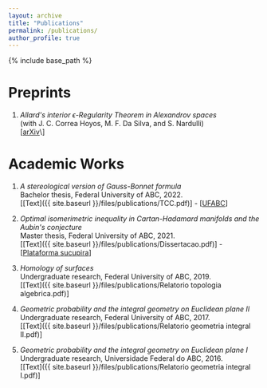 ```yaml
---
layout: archive
title: "Publications"
permalink: /publications/
author_profile: true
---
```


{% include base_path %}

# Preprints

1. _Allard's interior $\epsilon$-Regularity Theorem in Alexandrov spaces_<br>
(with J. C. Correa Hoyos, M. F. Da Silva, and S. Nardulli)<br>
\[[arXiv]([https://cursos.ufabc.edu.br/images/bacharelado-em-matematica/tcc_defendidos/2022_marcos.pdf](https://arxiv.org/abs/2504.10758))\]
   

# Academic Works

1. _A stereological version of Gauss-Bonnet formula_<br>
Bachelor thesis, Federal University of ABC, 2022.<br>
\[[Text]({{ site.baseurl }}/files/publications/TCC.pdf)\] - \[[UFABC](https://cursos.ufabc.edu.br/images/bacharelado-em-matematica/tcc_defendidos/2022_marcos.pdf)\]

1. _Optimal isomerimetric inequality in Cartan-Hadamard manifolds and the Aubin's conjecture_<br>
Master thesis, Federal University of ABC, 2021.<br>
\[[Text]({{ site.baseurl }}/files/publications/Dissertacao.pdf)\] - \[[Plataforma sucupira](https://sucupira.capes.gov.br/sucupira/public/consultas/coleta/trabalhoConclusao/viewTrabalhoConclusao.jsf?popup=true&id_trabalho=11090116)\]

1. _Homology of surfaces_<br>
Undergraduate research, Federal University of ABC, 2019.<br>
\[[Text]({{ site.baseurl }}/files/publications/Relatorio topologia algebrica.pdf)\]

1. _Geometric probability and the integral geometry on Euclidean plane II_<br>
Undergraduate research, Federal University of ABC, 2017.<br>
\[[Text]({{ site.baseurl }}/files/publications/Relatorio geometria integral II.pdf)\]

1. _Geometric probability and the integral geometry on Euclidean plane I_<br>
Undergraduate research, Universidade Federal do ABC, 2016.<br>
\[[Text]({{ site.baseurl }}/files/publications/Relatorio geometria integral I.pdf)\]

